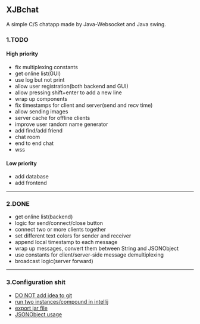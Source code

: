 ## XJBchat

A simple C/S chatapp made by Java-Websocket and Java swing.

### 1.TODO

#### High priority

* fix multiplexing constants
* get online list(GUI)
* use log but not print 
* allow user registration(both backend and GUI)
* allow pressing shift+enter to add a new line
* wrap up components
* fix timestamps for client and server(send and recv time)
* allow sending images
* server cache for offline clients
* improve user random name generator
* add find/add friend
* chat room
* end to end chat
* wss

#### Low priority

* add database 
* add frontend

---
### 2.DONE

* get online list(backend)
* logic for send/connect/close button
* connect two or more clients together
* set different text colors for sender and receiver
* append local timestamp to each message
* wrap up messages, convert them between String and JSONObject
* use constants for client/server-side message demultiplexing
* broadcast logic(server forward)

---
### 3.Configuration shit

* [DO NOT add idea to git](https://stackoverflow.com/questions/11124053/accidentally-committed-idea-directory-files-into-git)
* [run two instances/compound in intellij](https://stackoverflow.com/a/35753820)
* [export jar file](https://stackoverflow.com/questions/9689793/cant-execute-jar-file-no-main-manifest-attribute)
* [JSONObject usage](https://www.testingexcellence.com/how-to-parse-json-in-java/)
